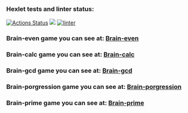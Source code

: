 ### Hexlet tests and linter status:
[![Actions Status](https://github.com/AlekRing/frontend-project-lvl1/workflows/hexlet-check/badge.svg)](https://github.com/AlekRing/frontend-project-lvl1/actions)
<a href="https://codeclimate.com/github/codeclimate/codeclimate/maintainability"><img src="https://api.codeclimate.com/v1/badges/a99a88d28ad37a79dbf6/maintainability" /></a>
[![linter](https://github.com/AlekRing/frontend-project-lvl1/actions/workflows/lint-check.yml/badge.svg)](https://github.com/AlekRing/frontend-project-lvl1/actions/workflows/lint-check.yml)

### Brain-even game you can see at: [Brain-even](https://asciinema.org/a/6LpgBs2tvwKI8QVo4iR5qXRfN)
### Brain-calc game you can see at: [Brain-calc](https://asciinema.org/a/PdXCmb2Pl2C9Yx8s7WWHIbyaI)

### Brain-gcd game you can see at: [Brain-gcd](https://asciinema.org/a/rFNqsInjwwuAEqXyQzsq35vDo)

### Brain-porgression game you can see at: [Brain-porgression](https://asciinema.org/a/Kv63JnjbdB4spu1iyJKgC4W9g)

### Brain-prime game you can see at: [Brain-prime](https://asciinema.org/a/KVgxIBJO7f1hzv6J5XKveY7dw)
